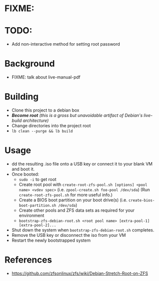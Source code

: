 # FIXME:

# TODO:
* Add non-interactive method for setting root password

# Background
* FIXME: talk about live-manual-pdf

# Building
* Clone this project to a debian box
* ***Become root** (this is a gross but unavoidable artifact of Debian's live-build architecture)* 
* Change directories into the project root
* `lb clean --purge && lb build`

# Usage
* dd the resulting .iso file onto a USB key or connect it to your blank VM and boot it.
* Once booted:
  * `sudo -i` to get root
  * Create root pool with `create-root-zfs-pool.sh [options] <pool name> <vdev spec>` 
  (i.e. `zpool-create.sh foo-pool /dev/sda`) (Run `create-root-zfs-pool.sh` for more useful info.) 
  * Create a BIOS boot partition on your boot drive(s) (i.e. `create-bios-boot-partition.sh /dev/sda`)
  * Create other pools and ZFS data sets as required for your environment
  * `bootstrap-zfs-debian-root.sh <root pool name> [extra-pool-1] [extra-pool-2]...`
* Shut down the system when `bootstrap-zfs-debian-root.sh` completes.
* Remove the USB key or disconnect the iso from your VM
* Restart the newly bootstrapped system

# References
* https://github.com/zfsonlinux/zfs/wiki/Debian-Stretch-Root-on-ZFS
